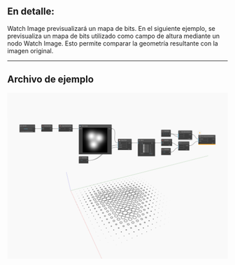 ## En detalle:
Watch Image previsualizará un mapa de bits. En el siguiente ejemplo, se previsualiza un mapa de bits utilizado como campo de altura mediante un nodo Watch Image. Esto permite comparar la geometría resultante con la imagen original.
___
## Archivo de ejemplo

![Watch Image](./CoreNodeModels.WatchImageCore_img.jpg)

